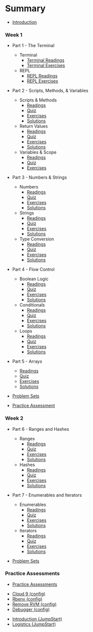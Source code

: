 # Summary

* [Introduction](README.md)

### Week 1

* Part 1 - The Terminal
  * Terminal
    * [Terminal Readings](part1/terminal_readings.md)
    * [Terminal Exercises](part1/terminal_exercises.md)
  * REPL
    * [REPL Readings](part1/repl_readings.md)
    * [REPL Exercises](part1/repl_exercises.md)

* Part 2 - Scripts, Methods, & Variables
  * Scripts & Methods
    * [Readings](part2/scripts_and_methods_readings.md)
    * [Quiz](part2/scripts_and_methods_quiz.md)
    * [Exercises](part2/scripts_and_methods_exercises.md)
    * [Solutions](part2/scripts_and_methods_solutions.md)
  * Return Values
    * [Readings](part2/return_readings.md)
    * [Quiz](part2/return_quiz.md)
    * [Exercises](part2/return_exercises.md)
    * [Solutions](part2/return_solutions.md)
  * Variables & Scope
    * [Readings](part2/variables_and_scope_readings.md)
    * [Quiz](part2/variables_and_scope_quiz.md)
    * [Exercises](part2/variables_and_scope_exercises.md)

* Part 3 - Numbers & Strings
  * Numbers
    * [Readings](part3/numbers_readings.md)
    * [Quiz](part3/numbers_quiz.md)
    * [Exercises](part3/numbers_exercises.md)
    * [Solutions](part3/numbers_solutions.md)
  * Strings
    * [Readings](part3/strings_readings.md)
    * [Quiz](part3/strings_quiz.md)
    * [Exercises](part3/strings_exercises.md)
    * [Solutions](part3/strings_solutions.md)
  * Type Conversion
    * [Readings](part3/type_conversion_readings.md)
    * [Quiz](part3/type_conversion_quiz.md)
    * [Exercises](part3/type_conversion_exercises.md)
    * [Solutions](part3/type_conversion_solutions.md)

* Part 4 - Flow Control
  * Boolean Logic
    * [Readings](part4/boolean_logic_readings.md)
    * [Quiz](part4/boolean_logic_quiz.md)
    * [Exercises](part4/boolean_logic_exercises.md)
    * [Solutions](part4/boolean_logic_solutions.md)
  * Conditionals
    * [Readings](part4/conditionals_readings.md)
    * [Quiz](part4/conditionals_quiz.md)
    * [Exercises](part4/conditionals_exercises.md)
    * [Solutions](part4/conditionals_solutions.md)
  * Loops
    * [Readings](part4/loops_readings.md)
    * [Quiz](part4/loops_quiz.md)
    * [Exercises](part4/loops_exercises.md)
    * [Solutions](part4/loops_solutions.md)

* Part 5 - Arrays
    * [Readings](part5/arrays_readings.md)
    * [Quiz](part5/arrays_quiz.md)
    * [Exercises](part5/arrays_exercises.md)
    * [Solutions](part5/arrays_solutions.md)

* [Problem Sets](week1_problems/README.md)

* [Practice Assessment](practice_assessments_1/README.md)

### Week 2

* Part 6 - Ranges and Hashes
  * Ranges
    * [Readings](part6/range_readings.md)
    * [Quiz](part6/range_quiz.md)
    * [Exercises](part6/range_exercises.md)
    * [Solutions](part6/range_solutions.md)
  * Hashes
    * [Readings](part6/hash_readings.md)
    * [Quiz](part6/hash_quiz.md)
    * [Exercises](part6/hash_exercises.md)
    * [Solutions](part6/hash_solutions.md)

* Part 7 - Enumerables and Iterators
  * Enumerables
    * [Readings](part7/enumerable_readings.md)
    * [Quiz](part7/enumerable_quiz.md)
    * [Exercises](part7/enumerable_exercises.md)
    * [Solutions](part7/enumerable_solutions.md)
  * Iterators
    * [Readings](part7/iterator_readings.md)
    * [Quiz](part7/iterator_quiz.md)
    * [Exercises](part7/iterator_exercises.md)
    * [Solutions](part7/iterator_solutions.md)

* [Problem Sets](week2_problems/README.md)

### Practice Assessments

* [Practice Assessments](practice_assessments/README.md)


<!-- Config -->
* [Cloud 9 (config)](configuration/c9_setup.md)
* [Rbenv (config)](configuration/rbenv_setup.md)
* [Remove RVM (config)](configuration/remove_rvm.md)
* [Debugger (config)](configuration/debugger_setup.md)

<!-- JumpStart -->
* [Introduction (JumpStart)](jumpstart/welcome.md)
* [Logistics (JumpStart)](jumpstart/logistics.md)
